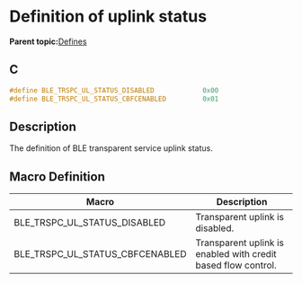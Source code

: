 # Definition of uplink status

**Parent topic:**[Defines](GUID-6EDD6ECC-FF39-46BA-9B00-972ED3CD5AFC.md)

## C

```c
#define BLE_TRSPC_UL_STATUS_DISABLED            0x00
#define BLE_TRSPC_UL_STATUS_CBFCENABLED         0x01
```

## Description

The definition of BLE transparent service uplink status.

## Macro Definition

|Macro|Description|
|-----|-----------|
|BLE\_TRSPC\_UL\_STATUS\_DISABLED|Transparent uplink is disabled.|
|BLE\_TRSPC\_UL\_STATUS\_CBFCENABLED|Transparent uplink is enabled with credit based flow control.|

